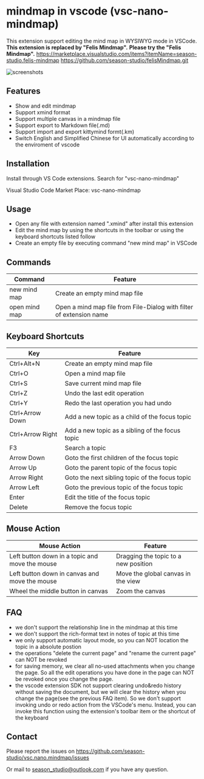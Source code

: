 # mindmap in vscode (vsc-nano-mindmap)
This extension support editing the mind map in WYSIWYG mode in VSCode.
**This extension is replaced by "Felis Mindmap".**
**Please try the "Felis Mindmap".**
https://marketplace.visualstudio.com/items?itemName=season-studio.felis-mindmap
https://github.com/season-studio/felisMindmap.git

![screenshots](https://season-studio.github.io/nano-mindmap/images/screenshots-vscode.gif)

## Features
- Show and edit mindmap
- Support xmind format
- Support multiple canvas in a mindmap file
- Support export to Markdown file(.md)
- Support import and export kittymind formt(.km)
- Switch English and Simplified Chinese for UI automatically according to the enviroment of vscode

## Installation
Install through VS Code extensions. Search for "vsc-nano-mindmap"

Visual Studio Code Market Place: vsc-nano-mindmap

## Usage
- Open any file with extension named ".xmind" after install this extension
- Edit the mind map by using the shortcuts in the toolbar or using the keyboard shortcuts listed follow
- Create an empty file by executing command "new mind map" in VSCode

## Commands
|Command|Feature|
|-------|-------|
|new mind map|Create an empty mind map file|
|open mind map|Open a mind map file from File-Dialog with filter of extension name|

## Keyboard Shortcuts
|Key|Feature|
|---|-------|
|Ctrl+Alt+N|Create an empty mind map file|
|Ctrl+O|Open a mind map file|
|Ctrl+S|Save current mind map file|
|Ctrl+Z|Undo the last edit operation|
|Ctrl+Y|Redo the last operation you had undo|
|Ctrl+Arrow Down|Add a new topic as a child of the focus topic|
|Ctrl+Arrow Right|Add a new topic as a sibling of the focus topic|
|F3|Search a topic|
|Arrow Down|Goto the first children of the focus topic|
|Arrow Up|Goto the parent topic of the focus topic|
|Arrow Right|Goto the next sibling topic of the focus topic|
|Arrow Left|Goto the previous topic of the focus topic|
|Enter|Edit the title of the focus topic|
|Delete|Remove the focus topic|

## Mouse Action
|Mouse Action|Feature|
|------------|-------------|
|Left button down in a topic and move the mouse| Dragging the topic to a new position|
|Left button down in canvas and move the mouse|Move the global canvas in the view|
|Wheel the middle button in canvas|Zoom the canvas|

## FAQ
- we don't support the relationship line in the mindmap at this time
- we don't support the rich-format text in notes of topic at this time
- we only support automatic layout mode, so you can NOT location the topic in a absolute postion
- the operations "delete the current page" and "rename the current page" can NOT be revoked
- for saving memory, we clear all no-used attachments when you change the page. So all the edit operations you have done in the page can NOT be revoked once you change the page.
- the vscode extension SDK not support clearing undo&redo history without saving the document, but we will clear the history when you change the page(see the previous FAQ item). So we don't support invoking undo or redo action from the VSCode's menu. Instead, you can invoke this function using the extension's toolbar item or the shortcut of the keyboard

## Contact
Please report the issues on https://github.com/season-studio/vsc.nano.mindmap/issues

Or mail to season_studio@outlook.com if you have any question.
